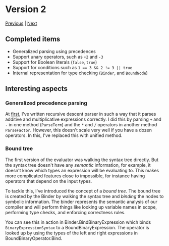 # Version 2

[Previous](version-1.md) |
[Next](version-3.md)

## Completed items

- Generalized parsing using precedences
- Support unary operators, such as `+2` and `-3`
- Support for Boolean literals (`false`, `true`)
- Support for conditions such as `1 == 3 && 2 != 3 || true`
- Internal representation for type checking (`Binder`, and `BoundNode`)

## Interesting aspects

### Generalized precedence parsing

At [first](1.md), I've written recursive descent
parser in such a way that it parses additive and multiplicative expressions
correctly. I did this by parsing `+` and `-` in one method (`ParseTerm`) and
the `*` and `/` operators in another method `ParseFactor`. However, this doesn't
scale very well if you have a dozen operators. In this, I've replaced
this with unified method.

### Bound tree

The first version of the evaluator was walking the syntax tree directly. But the
syntax tree doesn't have any _semantic_ information, for example, it doesn't
know which types an expression will be evaluating to. This makes more
complicated features close to impossible, for instance having operators that
depend on the input types.

To tackle this, I've introduced the concept of a _bound tree_. The bound tree
is created by the Binder by walking the syntax tree and _binding_ the
nodes to symbolic information. The binder represents the semantic analysis of
our compiler and will perform things like looking up variable names in scope,
performing type checks, and enforcing correctness rules.

You can see this in action in Binder.BindBinaryExpression which
binds `BinaryExpressionSyntax` to a BoundBinaryExpression. The
operator is looked up by using the types of the left and right expressions in
BoundBinaryOperator.Bind.
